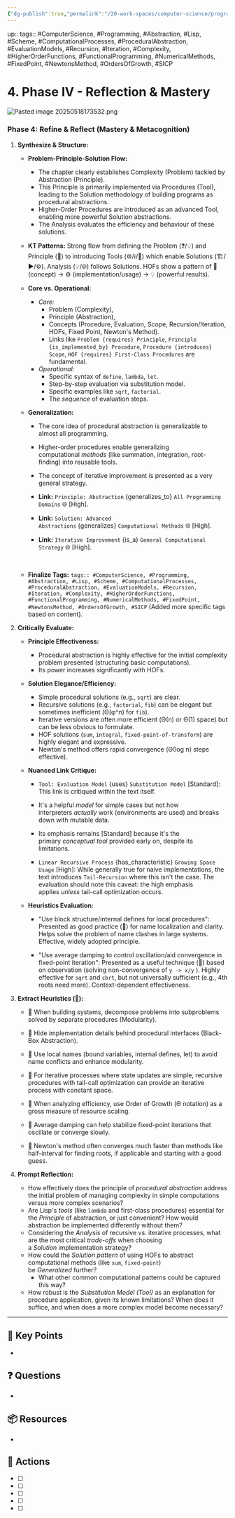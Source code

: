 ```yaml
---
{"dg-publish":true,"permalink":"/20-work-spaces/computer-science/programming/scheme/sicp/detailed/chapter-i/2-encoding/4-phase-iv-reflection-and-mastery/"}
---
```



up:: 
tags:: #ComputerScience, #Programming, #Abstraction, #Lisp, #Scheme, #ComputationalProcesses, #ProceduralAbstraction, #EvaluationModels, #Recursion, #Iteration, #Complexity, #HigherOrderFunctions, #FunctionalProgramming, #NumericalMethods, #FixedPoint, #NewtonsMethod, #OrdersOfGrowth, #SICP



# 4. Phase IV - Reflection & Mastery

![Pasted image 20250518173532.png](/img/user/40-referenceVAULTS/Resource%20Library/Images/Pasted%20image%2020250518173532.png)
### Phase 4: Refine & Reflect (Mastery & Metacognition)

1. **Synthesize & Structure:**
    
    - **Problem-Principle-Solution Flow:** 
	    - The chapter clearly establishes Complexity (Problem) tackled by Abstraction (Principle). 
	    - This Principle is primarily implemented via Procedures (Tool), leading to the Solution methodology of building programs as procedural abstractions. 
	    - Higher-Order Procedures are introduced as an advanced Tool, enabling more powerful Solution abstractions. 
	    - The Analysis evaluates the efficiency and behaviour of these solutions.
    - **KT Patterns:** Strong flow from defining the Problem (❓/💡) and Principle (📖) to introducing Tools (⚙️/ℹ️/📖) which enable Solutions (🏗️/▶️/⚙️). Analysis (💡/🌐) follows Solutions. HOFs show a pattern of 📖 (concept) -> ⚙️ (implementation/usage) -> 💡 (powerful results).
      
    - **Core vs. Operational:**
        - _Core:_ 
	        - Problem (Complexity), 
	        - Principle (Abstraction), 
	        - Concepts (Procedure, Evaluation, Scope, Recursion/Iteration, HOFs, Fixed Point, Newton's Method). 
	        - Links like `Problem {requires} Principle`, `Principle {is_implemented_by} Procedure`, `Procedure {introduces} Scope`, `HOF {requires} First-Class Procedures` are fundamental.
        - _Operational:_ 
	        - Specific syntax of `define`, `lambda`, `let`. 
	        - Step-by-step evaluation via substitution model. 
	        - Specific examples like `sqrt`, `factorial`. 
	        - The _sequence_ of evaluation steps.
	          
    - **Generalization:** 
	    - The core idea of procedural abstraction is generalizable to almost all programming. 
	    - Higher-order procedures enable generalizing computational _methods_ (like summation, integration, root-finding) into reusable tools. 
	    - The concept of iterative improvement is presented as a very general strategy.
        
        - **Link:** `Principle: Abstraction` {generalizes_to} `All Programming Domains` 🌐 [High].
        - **Link:** `Solution: Advanced Abstractions` {generalizes} `Computational Methods` 🌐 [High].
        - **Link:** `Iterative Improvement` {is_a} `General Computational Strategy` 🌐 [High].
        
          
        
    - **Finalize Tags:** `tags:: #ComputerScience, #Programming, #Abstraction, #Lisp, #Scheme, #ComputationalProcesses, #ProceduralAbstraction, #EvaluationModels, #Recursion, #Iteration, #Complexity, #HigherOrderFunctions, #FunctionalProgramming, #NumericalMethods, #FixedPoint, #NewtonsMethod, #OrdersOfGrowth, #SICP` (Added more specific tags based on content).
      
2. **Critically Evaluate:**
    
    - **Principle Effectiveness:** 
	    - Procedural abstraction is highly effective for the initial complexity problem presented (structuring basic computations). 
	    - Its power increases significantly with HOFs.
    - **Solution Elegance/Efficiency:** 
	    - Simple procedural solutions (e.g., `sqrt`) are clear. 
	    - Recursive solutions (e.g., `factorial`, `fib`) can be elegant but sometimes inefficient (Θ(φ^n) for `fib`). 
	    - Iterative versions are often more efficient (Θ(n) or Θ(1) space) but can be less obvious to formulate. 
	    - HOF solutions (`sum`, `integral`, `fixed-point-of-transform`) are highly elegant and expressive. 
	    - Newton's method offers rapid convergence (Θ(log n) steps effective).   
        
    - **Nuanced Link Critique:**
        - `Tool: Evaluation Model` {uses} `Substitution Model` [Standard]: This link is critiqued within the text itself. 
        - It's a helpful _model_ for simple cases but not how interpreters _actually_ work (environments are used) and breaks down with mutable data. 
        - Its emphasis remains [Standard] because it's the primary _conceptual tool_ provided early on, despite its limitations.   
            
        - `Linear Recursive Process` {has_characteristic} `Growing Space Usage` [High]: While generally true for naive implementations, the text introduces `Tail-Recursion` where this isn't the case. The evaluation should note this caveat: the high emphasis applies _unless_ tail-call optimization occurs.   
            
    - **Heuristics Evaluation:**
        - "Use block structure/internal defines for local procedures": Presented as good practice (🎲) for name localization and clarity. Helps solve the problem of name clashes in large systems. Effective, widely adopted principle.   
            
        - "Use average damping to control oscillation/aid convergence in fixed-point iteration": Presented as a useful technique (🎲) based on observation (solving non-convergence of `y -> x/y` ). Highly effective for `sqrt` and `cbrt`, but not universally sufficient (e.g., 4th roots need more). Context-dependent effectiveness.   
            
3. **Extract Heuristics (🎲):**
    
    - 🎲 When building systems, decompose problems into subproblems solved by separate procedures (Modularity).   
        
    - 🎲 Hide implementation details behind procedural interfaces (Black-Box Abstraction).   
        
    - 🎲 Use local names (bound variables, internal defines, let) to avoid name conflicts and enhance modularity.   
        
    - 🎲 For iterative processes where state updates are simple, recursive procedures with tail-call optimization can provide an iterative process with constant space.   
        
    - 🎲 When analyzing efficiency, use Order of Growth (Θ notation) as a gross measure of resource scaling.   
        
    - 🎲 Average damping can help stabilize fixed-point iterations that oscillate or converge slowly.   
        
    - 🎲 Newton's method often converges much faster than methods like half-interval for finding roots, if applicable and starting with a good guess.   
        
4. **Prompt Reflection:**
    
    - How effectively does the principle of _procedural abstraction_ address the initial problem of managing complexity in simple computations versus more complex scenarios?
    - Are Lisp's _tools_ (like `lambda` and first-class procedures) essential for the _Principle_ of abstraction, or just convenient? How would abstraction be implemented differently without them?
    - Considering the _Analysis_ of recursive vs. iterative processes, what are the most critical _trade-offs_ when choosing a _Solution_ implementation strategy?
    - How could the _Solution pattern_ of using HOFs to abstract computational methods (like `sum`, `fixed-point`) be _Generalized_ further? 
	    - What other common computational patterns could be captured this way?
    - How robust is the _Substitution Model (Tool)_ as an explanation for procedure application, given its known limitations? When does it suffice, and when does a more complex model become necessary?



---

## 🔑 Key Points
- 
## ❓ Questions
- 
## 📦 Resources
- 
## 🎯 Actions
- [ ] 
- [ ] 
- [ ] 
- [ ] 
- [ ] 